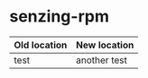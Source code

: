 # senzing-rpm

| Old location | New location |
|--------------|--------------|
| test         | another test |